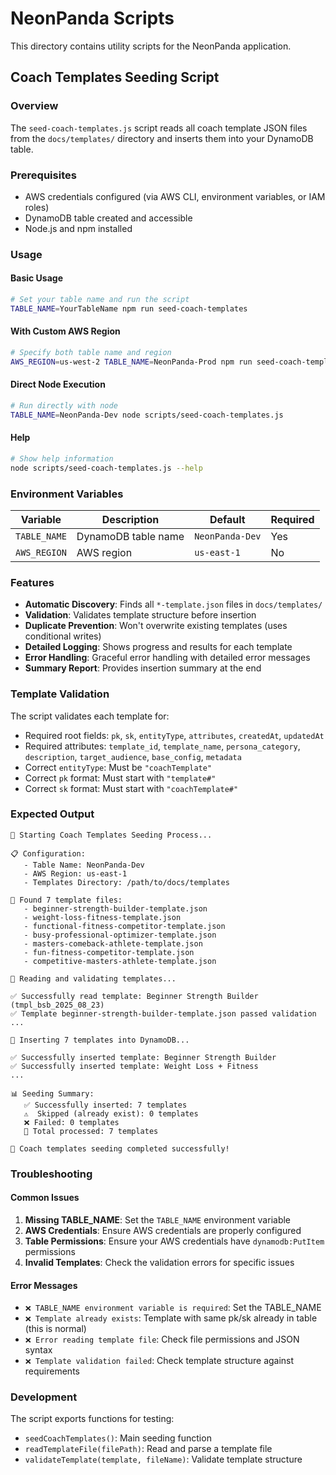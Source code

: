 # NeonPanda Scripts

This directory contains utility scripts for the NeonPanda application.

## Coach Templates Seeding Script

### Overview
The `seed-coach-templates.js` script reads all coach template JSON files from the `docs/templates/` directory and inserts them into your DynamoDB table.

### Prerequisites
- AWS credentials configured (via AWS CLI, environment variables, or IAM roles)
- DynamoDB table created and accessible
- Node.js and npm installed

### Usage

#### Basic Usage
```bash
# Set your table name and run the script
TABLE_NAME=YourTableName npm run seed-coach-templates
```

#### With Custom AWS Region
```bash
# Specify both table name and region
AWS_REGION=us-west-2 TABLE_NAME=NeonPanda-Prod npm run seed-coach-templates
```

#### Direct Node Execution
```bash
# Run directly with node
TABLE_NAME=NeonPanda-Dev node scripts/seed-coach-templates.js
```

#### Help
```bash
# Show help information
node scripts/seed-coach-templates.js --help
```

### Environment Variables

| Variable | Description | Default | Required |
|----------|-------------|---------|----------|
| `TABLE_NAME` | DynamoDB table name | `NeonPanda-Dev` | Yes |
| `AWS_REGION` | AWS region | `us-east-1` | No |

### Features

- **Automatic Discovery**: Finds all `*-template.json` files in `docs/templates/`
- **Validation**: Validates template structure before insertion
- **Duplicate Prevention**: Won't overwrite existing templates (uses conditional writes)
- **Detailed Logging**: Shows progress and results for each template
- **Error Handling**: Graceful error handling with detailed error messages
- **Summary Report**: Provides insertion summary at the end

### Template Validation

The script validates each template for:
- Required root fields: `pk`, `sk`, `entityType`, `attributes`, `createdAt`, `updatedAt`
- Required attributes: `template_id`, `template_name`, `persona_category`, `description`, `target_audience`, `base_config`, `metadata`
- Correct `entityType`: Must be `"coachTemplate"`
- Correct `pk` format: Must start with `"template#"`
- Correct `sk` format: Must start with `"coachTemplate#"`

### Expected Output

```
🚀 Starting Coach Templates Seeding Process...

📋 Configuration:
   - Table Name: NeonPanda-Dev
   - AWS Region: us-east-1
   - Templates Directory: /path/to/docs/templates

📁 Found 7 template files:
   - beginner-strength-builder-template.json
   - weight-loss-fitness-template.json
   - functional-fitness-competitor-template.json
   - busy-professional-optimizer-template.json
   - masters-comeback-athlete-template.json
   - fun-fitness-competitor-template.json
   - competitive-masters-athlete-template.json

📖 Reading and validating templates...

✅ Successfully read template: Beginner Strength Builder (tmpl_bsb_2025_08_23)
✅ Template beginner-strength-builder-template.json passed validation
...

💾 Inserting 7 templates into DynamoDB...

✅ Successfully inserted template: Beginner Strength Builder
✅ Successfully inserted template: Weight Loss + Fitness
...

📊 Seeding Summary:
   ✅ Successfully inserted: 7 templates
   ⚠️  Skipped (already exist): 0 templates
   ❌ Failed: 0 templates
   📁 Total processed: 7 templates

🎉 Coach templates seeding completed successfully!
```

### Troubleshooting

#### Common Issues

1. **Missing TABLE_NAME**: Set the `TABLE_NAME` environment variable
2. **AWS Credentials**: Ensure AWS credentials are properly configured
3. **Table Permissions**: Ensure your AWS credentials have `dynamodb:PutItem` permissions
4. **Invalid Templates**: Check the validation errors for specific issues

#### Error Messages

- `❌ TABLE_NAME environment variable is required`: Set the TABLE_NAME
- `❌ Template already exists`: Template with same pk/sk already in table (this is normal)
- `❌ Error reading template file`: Check file permissions and JSON syntax
- `❌ Template validation failed`: Check template structure against requirements

### Development

The script exports functions for testing:
- `seedCoachTemplates()`: Main seeding function
- `readTemplateFile(filePath)`: Read and parse a template file
- `validateTemplate(template, fileName)`: Validate template structure
